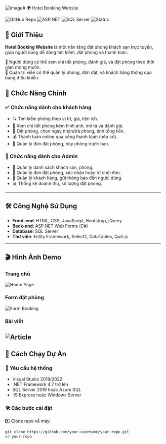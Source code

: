 ![image](https://i.pinimg.com/736x/57/cc/dd/57ccdd30bc9a18c569e9f21f9ec83449.jpg)# 🌍 Hotel Booking Website

![GitHub Repo](https://img.shields.io/badge/GitHub-Repo-blue?logo=github)
![ASP.NET](https://img.shields.io/badge/ASP.NET-Framework-blue?logo=dotnet)
![SQL Server](https://img.shields.io/badge/SQL-Server-red?logo=microsoftsqlserver)
![Status](https://img.shields.io/badge/Status-Active-brightgreen)

## 📌 Giới Thiệu  
**Hotel Booking Website** là một nền tảng đặt phòng khách sạn trực tuyến, giúp người dùng dễ dàng tìm kiếm, đặt phòng và thanh toán.  

🔹 Người dùng có thể xem chi tiết phòng, đánh giá, và đặt phòng theo thời gian mong muốn.  
🔹 Quản trị viên có thể quản lý phòng, đơn đặt, và khách hàng thông qua bảng điều khiển.  

## 🚀 Chức Năng Chính  
### ✅ **Chức năng dành cho khách hàng**  
- 🔍 Tìm kiếm phòng theo vị trí, giá, tiện ích.  
- 🏨 Xem chi tiết phòng kèm hình ảnh, mô tả và đánh giá.  
- 📅 Đặt phòng, chọn ngày nhận/trả phòng, tính tổng tiền.  
- 💰 Thanh toán online qua cổng thanh toán (nếu có).  
- 🔔 Quản lý đơn đặt phòng, hủy phòng trước hạn.  

### 🔑 **Chức năng dành cho Admin**  
- 🏢 Quản lý danh sách khách sạn, phòng.  
- 📝 Quản lý đơn đặt phòng, xác nhận hoặc từ chối đơn.  
- 👥 Quản lý khách hàng, gửi thông báo đến người dùng.  
- 📊 Thống kê doanh thu, số lượng đặt phòng.  

---

## 🛠️ Công Nghệ Sử Dụng  
- **Front-end**: HTML, CSS, JavaScript, Bootstrap, jQuery  
- **Back-end**: ASP.NET Web Forms  (C#)  
- **Database**: SQL Server  
- **Thư viện**: Entity Framework, Select2, DataTables, Quill.js  

---

## 🎬 Hình Ảnh Demo  
### **Trang chủ**  
![Home Page](https://i.pinimg.com/736x/57/cc/dd/57ccdd30bc9a18c569e9f21f9ec83449.jpg)  

### **Form đặt phòng**  
![Form Booking](https://i.pinimg.com/736x/20/7d/81/207d8142b5bf0963153a2658b81b71a7.jpg) 

### **Bài viết**  
![Article](https://i.pinimg.com/736x/86/03/44/86034402534d0baac28910615680a99c.jpg)  
---

## 📂 Cách Chạy Dự Án  
### 🔹 **Yêu cầu hệ thống**  
- Visual Studio 2019/2022  
- .NET Framework 4.7 trở lên  
- SQL Server 2019 hoặc Azure SQL  
- IIS Express hoặc Windows Server  

### 🛠️ **Các bước cài đặt**  
1️⃣ Clone repo về máy:  
   ```sh
   git clone https://github.com/your-username/your-repo.git
   cd your-repo
